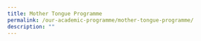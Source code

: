 ```yaml
---
title: Mother Tongue Programme
permalink: /our-academic-programme/mother-tongue-programme/
description: ""
---
```

